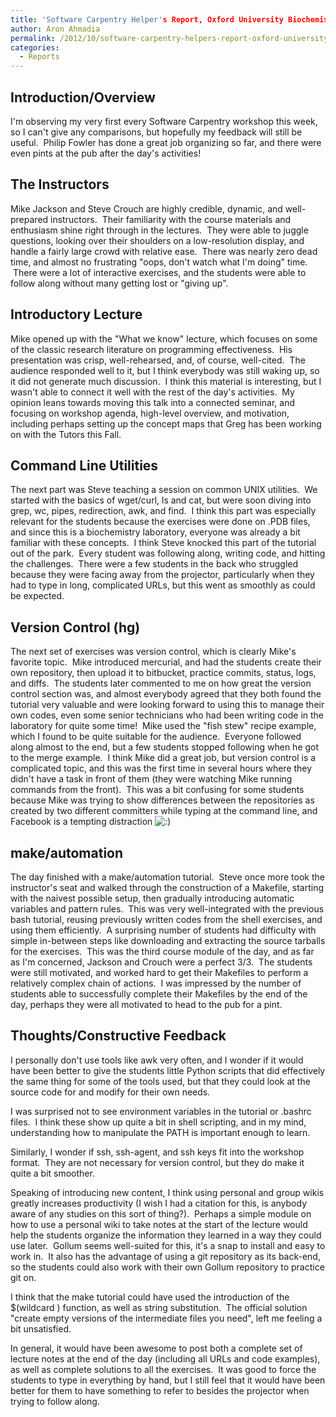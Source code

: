 ```yaml
---
title: 'Software Carpentry Helper's Report, Oxford University Biochemistry Day 1'
author: Aron Ahmadia
permalink: /2012/10/software-carpentry-helpers-report-oxford-university-biochemistry-day-1/
categories:
  - Reports
---
```

## Introduction/Overview

I'm observing my very first every Software Carpentry workshop this week, so I can't give any comparisons, but hopefully my feedback will still be useful.  Philip Fowler has done a great job organizing so far, and there were even pints at the pub after the day's activities!

## The Instructors

Mike Jackson and Steve Crouch are highly credible, dynamic, and well-prepared instructors.  Their familiarity with the course materials and enthusiasm shine right through in the lectures.  They were able to juggle questions, looking over their shoulders on a low-resolution display, and handle a fairly large crowd with relative ease.  There was nearly zero dead time, and almost no frustrating "oops, don't watch what I'm doing" time.  There were a lot of interactive exercises, and the students were able to follow along without many getting lost or "giving up".

## Introductory Lecture

Mike opened up with the "What we know" lecture, which focuses on some of the classic research literature on programming effectiveness.  His presentation was crisp, well-rehearsed, and, of course, well-cited.  The audience responded well to it, but I think everybody was still waking up, so it did not generate much discussion.  I think this material is interesting, but I wasn't able to connect it well with the rest of the day's activities.  My opinion leans towards moving this talk into a connected seminar, and focusing on workshop agenda, high-level overview, and motivation, including perhaps setting up the concept maps that Greg has been working on with the Tutors this Fall.

## Command Line Utilities

The next part was Steve teaching a session on common UNIX utilities.  We started with the basics of wget/curl, ls and cat, but were soon diving into grep, wc, pipes, redirection, awk, and find.  I think this part was especially relevant for the students because the exercises were done on .PDB files, and since this is a biochemistry laboratory, everyone was already a bit familiar with these concepts.  I think Steve knocked this part of the tutorial out of the park.  Every student was following along, writing code, and hitting the challenges.  There were a few students in the back who struggled because they were facing away from the projector, particularly when they had to type in long, complicated URLs, but this went as smoothly as could be expected.

## Version Control (hg)

The next set of exercises was version control, which is clearly Mike's favorite topic.  Mike introduced mercurial, and had the students create their own repository, then upload it to bitbucket, practice commits, status, logs, and diffs.  The students later commented to me on how great the version control section was, and almost everybody agreed that they both found the tutorial very valuable and were looking forward to using this to manage their own codes, even some senior technicians who had been writing code in the laboratory for quite some time!  Mike used the "fish stew" recipe example, which I found to be quite suitable for the audience.  Everyone followed along almost to the end, but a few students stopped following when he got to the merge example.  I think Mike did a great job, but version control is a complicated topic, and this was the first time in several hours where they didn't have a task in front of them (they were watching Mike running commands from the front).  This was a bit confusing for some students because Mike was trying to show differences between the repositories as created by two different committers while typing at the command line, and Facebook is a tempting distraction <img src="http://localhost:8080/wp-includes/images/smilies/icon_smile.gif" alt=":)" class="wp-smiley" />

## make/automation

The day finished with a make/automation tutorial.  Steve once more took the instructor's seat and walked through the construction of a Makefile, starting with the naivest possible setup, then gradually introducing automatic variables and pattern rules.  This was very well-integrated with the previous bash tutorial, reusing previously written codes from the shell exercises, and using them efficiently.  A surprising number of students had difficulty with simple in-between steps like downloading and extracting the source tarballs for the exercises.  This was the third course module of the day, and as far as I'm concerned, Jackson and Crouch were a perfect 3/3.  The students were still motivated, and worked hard to get their Makefiles to perform a relatively complex chain of actions.  I was impressed by the number of students able to successfully complete their Makefiles by the end of the day, perhaps they were all motivated to head to the pub for a pint.

## Thoughts/Constructive Feedback

I personally don't use tools like awk very often, and I wonder if it would have been better to give the students little Python scripts that did effectively the same thing for some of the tools used, but that they could look at the source code for and modify for their own needs.

I was surprised not to see environment variables in the tutorial or .bashrc files.  I think these show up quite a bit in shell scripting, and in my mind, understanding how to manipulate the PATH is important enough to learn.

Similarly, I wonder if ssh, ssh-agent, and ssh keys fit into the workshop format.  They are not necessary for version control, but they do make it quite a bit smoother.

Speaking of introducing new content, I think using personal and group wikis greatly increases productivity (I wish I had a citation for this, is anybody aware of any studies on this sort of thing?).  Perhaps a simple module on how to use a personal wiki to take notes at the start of the lecture would help the students organize the information they learned in a way they could use later.  Gollum seems well-suited for this, it's a snap to install and easy to work in.  It also has the advantage of using a git repository as its back-end, so the students could also work with their own Gollum repository to practice git on.

I think that the make tutorial could have used the introduction of the $(wildcard ) function, as well as string substitution.  The official solution "create empty versions of the intermediate files you need", left me feeling a bit unsatisfied.

In general, it would have been awesome to post both a complete set of lecture notes at the end of the day (including all URLs and code examples), as well as complete solutions to all the exercises.  It was good to force the students to type in everything by hand, but I still feel that it would have been better for them to have something to refer to besides the projector when trying to follow along.
